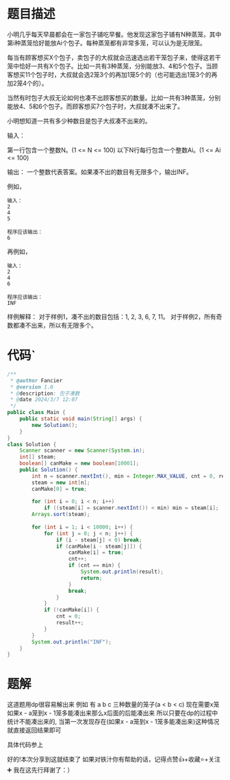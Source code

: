 # 题目描述
小明几乎每天早晨都会在一家包子铺吃早餐。他发现这家包子铺有N种蒸笼，其中第i种蒸笼恰好能放Ai个包子。每种蒸笼都有非常多笼，可以认为是无限笼。

每当有顾客想买X个包子，卖包子的大叔就会迅速选出若干笼包子来，使得这若干笼中恰好一共有X个包子。比如一共有3种蒸笼，分别能放3、4和5个包子。当顾客想买11个包子时，大叔就会选2笼3个的再加1笼5个的（也可能选出1笼3个的再加2笼4个的）。

当然有时包子大叔无论如何也凑不出顾客想买的数量。比如一共有3种蒸笼，分别能放4、5和6个包子。而顾客想买7个包子时，大叔就凑不出来了。

小明想知道一共有多少种数目是包子大叔凑不出来的。

输入：

第一行包含一个整数N。(1 <= N <= 100)
以下N行每行包含一个整数Ai。(1 <= Ai <= 100)

输出：
一个整数代表答案。如果凑不出的数目有无限多个，输出INF。

例如，
```
输入：
2
4
5

程序应该输出：
6
```

再例如，
```
输入：
2
4
6

程序应该输出：
INF
```

样例解释：
对于样例1，凑不出的数目包括：1, 2, 3, 6, 7, 11。
对于样例2，所有奇数都凑不出来，所以有无限多个。
# 代码`
```java
/**  
 * @author Fancier  
 * @version 1.0  
 * @description: 包子凑数  
 * @date 2024/3/7 12:07  
 */  
public class Main {  
    public static void main(String[] args) {  
        new Solution();  
    }  
}  
class Solution {  
    Scanner scanner = new Scanner(System.in);  
    int[] steam;  
    boolean[] canMake = new boolean[10001];  
    public Solution() {  
        int n = scanner.nextInt(), min = Integer.MAX_VALUE, cnt = 0, result = 0;  
        steam = new int[n];  
        canMake[0] = true;
          
        for (int i = 0; i < n; i++)  
            if ((steam[i] = scanner.nextInt()) < min) min = steam[i];  
        Arrays.sort(steam);  
  
        for (int i = 1; i < 10000; i++) {  
            for (int j = 0; j < n; j++) {  
                if (i - steam[j] < 0) break;  
                if (canMake[i - steam[j]]) {  
                    canMake[i] = true;  
                    cnt++;  
                    if (cnt == min) {  
                        System.out.println(result);  
                        return;  
                    }  
                    break;  
                }  
            }  
            if (!canMake[i]) {  
                cnt = 0;  
                result++;  
            }  
        }  
        System.out.println("INF");  
    }  
}
```
# 题解
这道题用dp很容易解出来
例如 有 a b c 三种数量的笼子(a < b < c)
现在需要x笼
如果x - a笼到x - 1笼多能凑出来那么x后面的后能凑出来
所以只要在dp的过程中统计不能凑出来的, 当第一次发现存在(如果x - a笼到x - 1笼多能凑出来)这种情况
就直接返回结果即可

具体代码参上

好的!本次分享到这就结束了
如果对铁汁你有帮助的话，记得点赞👍+收藏⭐️+关注➕
我在这先行拜谢了：）